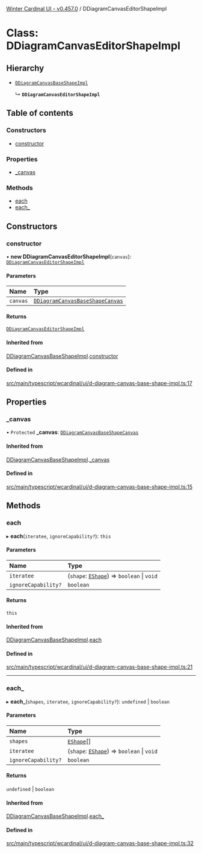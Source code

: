 [Winter Cardinal UI - v0.457.0](../index.md) / DDiagramCanvasEditorShapeImpl

# Class: DDiagramCanvasEditorShapeImpl

## Hierarchy

- [`DDiagramCanvasBaseShapeImpl`](DDiagramCanvasBaseShapeImpl.md)

  ↳ **`DDiagramCanvasEditorShapeImpl`**

## Table of contents

### Constructors

- [constructor](DDiagramCanvasEditorShapeImpl.md#constructor)

### Properties

- [\_canvas](DDiagramCanvasEditorShapeImpl.md#_canvas)

### Methods

- [each](DDiagramCanvasEditorShapeImpl.md#each)
- [each\_](DDiagramCanvasEditorShapeImpl.md#each_)

## Constructors

### constructor

• **new DDiagramCanvasEditorShapeImpl**(`canvas`): [`DDiagramCanvasEditorShapeImpl`](DDiagramCanvasEditorShapeImpl.md)

#### Parameters

| Name | Type |
| :------ | :------ |
| `canvas` | [`DDiagramCanvasBaseShapeCanvas`](../interfaces/DDiagramCanvasBaseShapeCanvas.md) |

#### Returns

[`DDiagramCanvasEditorShapeImpl`](DDiagramCanvasEditorShapeImpl.md)

#### Inherited from

[DDiagramCanvasBaseShapeImpl](DDiagramCanvasBaseShapeImpl.md).[constructor](DDiagramCanvasBaseShapeImpl.md#constructor)

#### Defined in

[src/main/typescript/wcardinal/ui/d-diagram-canvas-base-shape-impl.ts:17](https://github.com/winter-cardinal/winter-cardinal-ui/blob/v0.457.0/src/main/typescript/wcardinal/ui/d-diagram-canvas-base-shape-impl.ts#L17)

## Properties

### \_canvas

• `Protected` **\_canvas**: [`DDiagramCanvasBaseShapeCanvas`](../interfaces/DDiagramCanvasBaseShapeCanvas.md)

#### Inherited from

[DDiagramCanvasBaseShapeImpl](DDiagramCanvasBaseShapeImpl.md).[_canvas](DDiagramCanvasBaseShapeImpl.md#_canvas)

#### Defined in

[src/main/typescript/wcardinal/ui/d-diagram-canvas-base-shape-impl.ts:15](https://github.com/winter-cardinal/winter-cardinal-ui/blob/v0.457.0/src/main/typescript/wcardinal/ui/d-diagram-canvas-base-shape-impl.ts#L15)

## Methods

### each

▸ **each**(`iteratee`, `ignoreCapability?`): `this`

#### Parameters

| Name | Type |
| :------ | :------ |
| `iteratee` | (`shape`: [`EShape`](../interfaces/EShape.md)) => `boolean` \| `void` |
| `ignoreCapability?` | `boolean` |

#### Returns

`this`

#### Inherited from

[DDiagramCanvasBaseShapeImpl](DDiagramCanvasBaseShapeImpl.md).[each](DDiagramCanvasBaseShapeImpl.md#each)

#### Defined in

[src/main/typescript/wcardinal/ui/d-diagram-canvas-base-shape-impl.ts:21](https://github.com/winter-cardinal/winter-cardinal-ui/blob/v0.457.0/src/main/typescript/wcardinal/ui/d-diagram-canvas-base-shape-impl.ts#L21)

___

### each\_

▸ **each_**(`shapes`, `iteratee`, `ignoreCapability?`): `undefined` \| `boolean`

#### Parameters

| Name | Type |
| :------ | :------ |
| `shapes` | [`EShape`](../interfaces/EShape.md)[] |
| `iteratee` | (`shape`: [`EShape`](../interfaces/EShape.md)) => `boolean` \| `void` |
| `ignoreCapability?` | `boolean` |

#### Returns

`undefined` \| `boolean`

#### Inherited from

[DDiagramCanvasBaseShapeImpl](DDiagramCanvasBaseShapeImpl.md).[each_](DDiagramCanvasBaseShapeImpl.md#each_)

#### Defined in

[src/main/typescript/wcardinal/ui/d-diagram-canvas-base-shape-impl.ts:32](https://github.com/winter-cardinal/winter-cardinal-ui/blob/v0.457.0/src/main/typescript/wcardinal/ui/d-diagram-canvas-base-shape-impl.ts#L32)
